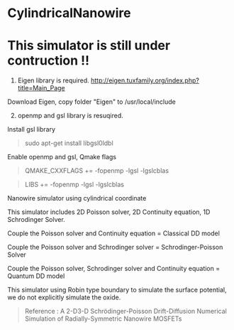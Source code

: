 # CylindricalNanowire

# This simulator is still under contruction !!

1. Eigen library is required.
http://eigen.tuxfamily.org/index.php?title=Main_Page

  Download Eigen, copy folder "Eigen" to /usr/local/include  

2. openmp and gsl library is resuqired.

  Install gsl library

> sudo apt-get install libgsl0ldbl

  Enable openmp and gsl, Qmake flags

> QMAKE_CXXFLAGS += -fopenmp -lgsl -lgslcblas

> LIBS += -fopenmp -lgsl -lgslcblas


Nanowire simulator using cylindrical coordinate

This simulator includes 2D Poisson solver, 2D Continuity equation, 1D Schrodinger Solver.

Couple the Poisson solver and Continuity equation = Classical DD model

Couple the Poisson solver and Schrodinger solver = Schrodinger-Poisson Solver

Couple the Poisson solver, Schrodinger solver and Continuity equation = Quantum DD model

This simulator using Robin type boundary to simulate the surface potential, we do not explicitly simulate the oxide.
> Reference : A 2-D3-D Schrödinger-Poisson Drift-Diffusion Numerical Simulation of Radially-Symmetric Nanowire MOSFETs

